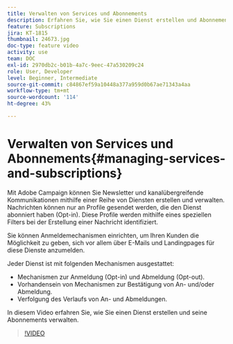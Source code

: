 ```yaml
---
title: Verwalten von Services und Abonnements
description: Erfahren Sie, wie Sie einen Dienst erstellen und Abonnements verwalten.
feature: Subscriptions
jira: KT-1815
thumbnail: 24673.jpg
doc-type: feature video
activity: use
team: DOC
exl-id: 2970db2c-b01b-4a7c-9eec-47a530209c24
role: User, Developer
level: Beginner, Intermediate
source-git-commit: c84867ef59a10448a377a959d0b67ae71343a4aa
workflow-type: tm+mt
source-wordcount: '114'
ht-degree: 43%

---
```


# Verwalten von Services und Abonnements{#managing-services-and-subscriptions}

Mit Adobe Campaign können Sie Newsletter und kanalübergreifende Kommunikationen mithilfe einer Reihe von Diensten erstellen und verwalten. Nachrichten können nur an Profile gesendet werden, die den Dienst abonniert haben (Opt-in). Diese Profile werden mithilfe eines speziellen Filters bei der Erstellung einer Nachricht identifiziert.

Sie können Anmeldemechanismen einrichten, um Ihren Kunden die Möglichkeit zu geben, sich vor allem über E-Mails und Landingpages für diese Dienste anzumelden.

Jeder Dienst ist mit folgenden Mechanismen ausgestattet:

* Mechanismen zur Anmeldung (Opt-in) und Abmeldung (Opt-out).
* Vorhandensein von Mechanismen zur Bestätigung von An- und/oder Abmeldung.
* Verfolgung des Verlaufs von An- und Abmeldungen.

In diesem Video erfahren Sie, wie Sie einen Dienst erstellen und seine Abonnements verwalten.

>[!VIDEO](https://video.tv.adobe.com/v/24673?quality=12&learn=on)
